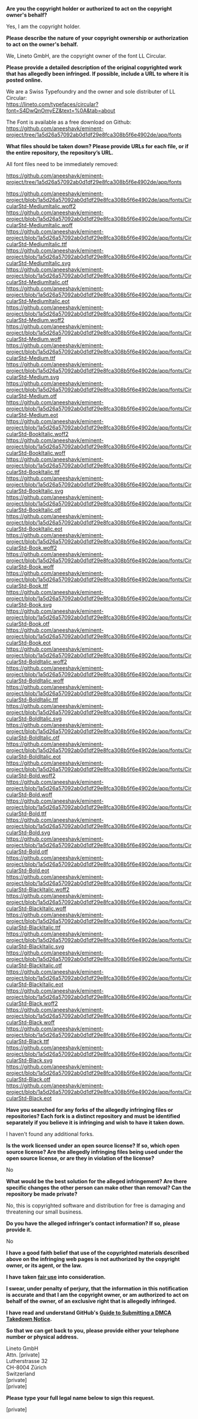 **Are you the copyright holder or authorized to act on the copyright owner's behalf?**

Yes, I am the copyright holder.

**Please describe the nature of your copyright ownership or authorization to act on the owner's behalf.**

We, Lineto GmbH, are the copyright owner of the font LL Circular.

**Please provide a detailed description of the original copyrighted work that has allegedly been infringed. If possible, include a URL to where it is posted online.**

We are a Swiss Typefoundry and the owner and sole distributer of LL Circular:  
https://lineto.com/typefaces/circular?font=S4DwQnOmyEZ&text=%0A&tab=about

The Font is available as a free download on Github:  
https://github.com/aneeshavk/eminent-project/tree/1a5d26a57092ab0d1df29e8fca308b5f6e4902de/app/fonts

**What files should be taken down? Please provide URLs for each file, or if the entire repository, the repository’s URL.**

All font files need to be immediately removed:

https://github.com/aneeshavk/eminent-project/tree/1a5d26a57092ab0d1df29e8fca308b5f6e4902de/app/fonts

https://github.com/aneeshavk/eminent-project/blob/1a5d26a57092ab0d1df29e8fca308b5f6e4902de/app/fonts/CircularStd-MediumItalic.woff2  
https://github.com/aneeshavk/eminent-project/blob/1a5d26a57092ab0d1df29e8fca308b5f6e4902de/app/fonts/CircularStd-MediumItalic.woff  
https://github.com/aneeshavk/eminent-project/blob/1a5d26a57092ab0d1df29e8fca308b5f6e4902de/app/fonts/CircularStd-MediumItalic.ttf  
https://github.com/aneeshavk/eminent-project/blob/1a5d26a57092ab0d1df29e8fca308b5f6e4902de/app/fonts/CircularStd-MediumItalic.svg  
https://github.com/aneeshavk/eminent-project/blob/1a5d26a57092ab0d1df29e8fca308b5f6e4902de/app/fonts/CircularStd-MediumItalic.otf  
https://github.com/aneeshavk/eminent-project/blob/1a5d26a57092ab0d1df29e8fca308b5f6e4902de/app/fonts/CircularStd-MediumItalic.eot  
https://github.com/aneeshavk/eminent-project/blob/1a5d26a57092ab0d1df29e8fca308b5f6e4902de/app/fonts/CircularStd-Medium.woff2  
https://github.com/aneeshavk/eminent-project/blob/1a5d26a57092ab0d1df29e8fca308b5f6e4902de/app/fonts/CircularStd-Medium.woff  
https://github.com/aneeshavk/eminent-project/blob/1a5d26a57092ab0d1df29e8fca308b5f6e4902de/app/fonts/CircularStd-Medium.ttf  
https://github.com/aneeshavk/eminent-project/blob/1a5d26a57092ab0d1df29e8fca308b5f6e4902de/app/fonts/CircularStd-Medium.svg  
https://github.com/aneeshavk/eminent-project/blob/1a5d26a57092ab0d1df29e8fca308b5f6e4902de/app/fonts/CircularStd-Medium.otf  
https://github.com/aneeshavk/eminent-project/blob/1a5d26a57092ab0d1df29e8fca308b5f6e4902de/app/fonts/CircularStd-Medium.eot  
https://github.com/aneeshavk/eminent-project/blob/1a5d26a57092ab0d1df29e8fca308b5f6e4902de/app/fonts/CircularStd-BookItalic.woff2  
https://github.com/aneeshavk/eminent-project/blob/1a5d26a57092ab0d1df29e8fca308b5f6e4902de/app/fonts/CircularStd-BookItalic.woff  
https://github.com/aneeshavk/eminent-project/blob/1a5d26a57092ab0d1df29e8fca308b5f6e4902de/app/fonts/CircularStd-BookItalic.ttf  
https://github.com/aneeshavk/eminent-project/blob/1a5d26a57092ab0d1df29e8fca308b5f6e4902de/app/fonts/CircularStd-BookItalic.svg  
https://github.com/aneeshavk/eminent-project/blob/1a5d26a57092ab0d1df29e8fca308b5f6e4902de/app/fonts/CircularStd-BookItalic.otf  
https://github.com/aneeshavk/eminent-project/blob/1a5d26a57092ab0d1df29e8fca308b5f6e4902de/app/fonts/CircularStd-BookItalic.eot  
https://github.com/aneeshavk/eminent-project/blob/1a5d26a57092ab0d1df29e8fca308b5f6e4902de/app/fonts/CircularStd-Book.woff2  
https://github.com/aneeshavk/eminent-project/blob/1a5d26a57092ab0d1df29e8fca308b5f6e4902de/app/fonts/CircularStd-Book.woff  
https://github.com/aneeshavk/eminent-project/blob/1a5d26a57092ab0d1df29e8fca308b5f6e4902de/app/fonts/CircularStd-Book.ttf  
https://github.com/aneeshavk/eminent-project/blob/1a5d26a57092ab0d1df29e8fca308b5f6e4902de/app/fonts/CircularStd-Book.svg  
https://github.com/aneeshavk/eminent-project/blob/1a5d26a57092ab0d1df29e8fca308b5f6e4902de/app/fonts/CircularStd-Book.otf  
https://github.com/aneeshavk/eminent-project/blob/1a5d26a57092ab0d1df29e8fca308b5f6e4902de/app/fonts/CircularStd-Book.eot  
https://github.com/aneeshavk/eminent-project/blob/1a5d26a57092ab0d1df29e8fca308b5f6e4902de/app/fonts/CircularStd-BoldItalic.woff2  
https://github.com/aneeshavk/eminent-project/blob/1a5d26a57092ab0d1df29e8fca308b5f6e4902de/app/fonts/CircularStd-BoldItalic.woff  
https://github.com/aneeshavk/eminent-project/blob/1a5d26a57092ab0d1df29e8fca308b5f6e4902de/app/fonts/CircularStd-BoldItalic.ttf  
https://github.com/aneeshavk/eminent-project/blob/1a5d26a57092ab0d1df29e8fca308b5f6e4902de/app/fonts/CircularStd-BoldItalic.svg  
https://github.com/aneeshavk/eminent-project/blob/1a5d26a57092ab0d1df29e8fca308b5f6e4902de/app/fonts/CircularStd-BoldItalic.otf  
https://github.com/aneeshavk/eminent-project/blob/1a5d26a57092ab0d1df29e8fca308b5f6e4902de/app/fonts/CircularStd-BoldItalic.eot  
https://github.com/aneeshavk/eminent-project/blob/1a5d26a57092ab0d1df29e8fca308b5f6e4902de/app/fonts/CircularStd-Bold.woff2  
https://github.com/aneeshavk/eminent-project/blob/1a5d26a57092ab0d1df29e8fca308b5f6e4902de/app/fonts/CircularStd-Bold.woff  
https://github.com/aneeshavk/eminent-project/blob/1a5d26a57092ab0d1df29e8fca308b5f6e4902de/app/fonts/CircularStd-Bold.ttf  
https://github.com/aneeshavk/eminent-project/blob/1a5d26a57092ab0d1df29e8fca308b5f6e4902de/app/fonts/CircularStd-Bold.svg  
https://github.com/aneeshavk/eminent-project/blob/1a5d26a57092ab0d1df29e8fca308b5f6e4902de/app/fonts/CircularStd-Bold.otf  
https://github.com/aneeshavk/eminent-project/blob/1a5d26a57092ab0d1df29e8fca308b5f6e4902de/app/fonts/CircularStd-Bold.eot  
https://github.com/aneeshavk/eminent-project/blob/1a5d26a57092ab0d1df29e8fca308b5f6e4902de/app/fonts/CircularStd-BlackItalic.woff2  
https://github.com/aneeshavk/eminent-project/blob/1a5d26a57092ab0d1df29e8fca308b5f6e4902de/app/fonts/CircularStd-BlackItalic.woff  
https://github.com/aneeshavk/eminent-project/blob/1a5d26a57092ab0d1df29e8fca308b5f6e4902de/app/fonts/CircularStd-BlackItalic.ttf   
https://github.com/aneeshavk/eminent-project/blob/1a5d26a57092ab0d1df29e8fca308b5f6e4902de/app/fonts/CircularStd-BlackItalic.svg  
https://github.com/aneeshavk/eminent-project/blob/1a5d26a57092ab0d1df29e8fca308b5f6e4902de/app/fonts/CircularStd-BlackItalic.otf  
https://github.com/aneeshavk/eminent-project/blob/1a5d26a57092ab0d1df29e8fca308b5f6e4902de/app/fonts/CircularStd-BlackItalic.eot  
https://github.com/aneeshavk/eminent-project/blob/1a5d26a57092ab0d1df29e8fca308b5f6e4902de/app/fonts/CircularStd-Black.woff2  
https://github.com/aneeshavk/eminent-project/blob/1a5d26a57092ab0d1df29e8fca308b5f6e4902de/app/fonts/CircularStd-Black.woff  
https://github.com/aneeshavk/eminent-project/blob/1a5d26a57092ab0d1df29e8fca308b5f6e4902de/app/fonts/CircularStd-Black.ttf  
https://github.com/aneeshavk/eminent-project/blob/1a5d26a57092ab0d1df29e8fca308b5f6e4902de/app/fonts/CircularStd-Black.svg  
https://github.com/aneeshavk/eminent-project/blob/1a5d26a57092ab0d1df29e8fca308b5f6e4902de/app/fonts/CircularStd-Black.otf  
https://github.com/aneeshavk/eminent-project/blob/1a5d26a57092ab0d1df29e8fca308b5f6e4902de/app/fonts/CircularStd-Black.eot

**Have you searched for any forks of the allegedly infringing files or repositories? Each fork is a distinct repository and must be identified separately if you believe it is infringing and wish to have it taken down.**

I haven't found any additional forks.

**Is the work licensed under an open source license? If so, which open source license? Are the allegedly infringing files being used under the open source license, or are they in violation of the license?**

No

**What would be the best solution for the alleged infringement? Are there specific changes the other person can make other than removal? Can the repository be made private?**

No, this is copyrighted software and distribution for free is damaging and threatening our small business.

**Do you have the alleged infringer’s contact information? If so, please provide it.**

No

**I have a good faith belief that use of the copyrighted materials described above on the infringing web pages is not authorized by the copyright owner, or its agent, or the law.**

**I have taken <a href="https://www.lumendatabase.org/topics/22">fair use</a> into consideration.**

**I swear, under penalty of perjury, that the information in this notification is accurate and that I am the copyright owner, or am authorized to act on behalf of the owner, of an exclusive right that is allegedly infringed.**

**I have read and understand GitHub's <a href="https://docs.github.com/articles/guide-to-submitting-a-dmca-takedown-notice/">Guide to Submitting a DMCA Takedown Notice</a>.**

**So that we can get back to you, please provide either your telephone number or physical address.**

Lineto GmbH  
Attn. [private]  
Lutherstrasse 32  
CH-8004 Zürich  
Switzerland  
[private]  
[private]

**Please type your full legal name below to sign this request.**

[private]
